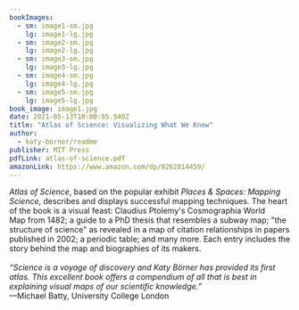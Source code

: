 ```yaml
---
bookImages:
  - sm: image1-sm.jpg
    lg: image1-lg.jpg
  - sm: image2-sm.jpg
    lg: image2-lg.jpg
  - sm: image3-sm.jpg
    lg: image3-lg.jpg
  - sm: image4-sm.jpg
    lg: image4-lg.jpg
  - sm: image5-sm.jpg
    lg: image5-lg.jpg
book_image: image1.jpg
date: 2021-05-13T18:00:55.940Z
title: "Atlas of Science: Visualizing What We Know"
author:
  - katy-borner/readme
publisher: MIT Press
pdfLink: atlas-of-science.pdf
amazonLink: https://www.amazon.com/dp/0262014459/
---
```

*Atlas of Science*, based on the popular exhibit *Places & Spaces: Mapping Science*, describes and displays successful mapping techniques. The heart of the book is a visual feast: Claudius Ptolemy's Cosmographia World Map from 1482; a guide to a PhD thesis that resembles a subway map; "the structure of science" as revealed in a map of citation relationships in papers published in 2002; a periodic table; and many more. Each entry includes the story behind the map and biographies of its makers.\
\
*“Science is a voyage of discovery and Katy Börner has provided its first atlas. This excellent book offers a compendium of all that is best in explaining visual maps of our scientific knowledge.”*\
—Michael Batty, University College London